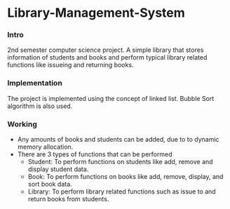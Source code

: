 # Library-Management-System

### Intro
2nd semester computer science project. A simple library that stores information of students and books and perform typical library related functions like issueing and returning books. 

### Implementation
The project is implemented using the concept of linked list. Bubble Sort algorithm is also used.

### Working
- Any amounts of books and students can be added, due to to dynamic memory allocation. 
- There are 3 types of functions that can be performed 
  - Student: To perform functions on students like add, remove and display student data. 
  - Book: To perform functions on books like add, remove, display, and sort book data.
  - Library: To perform library related functions such as issue to and return books from students.
